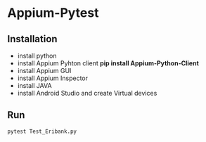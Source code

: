 # Appium-Pytest 

## Installation
* install python
* install Appium Pyhton client **pip install Appium-Python-Client**
* install Appium GUI
* install Appium Inspector
* install JAVA
* install Android Studio and create Virtual devices


## Run 
```bash
pytest Test_Eribank.py
```
